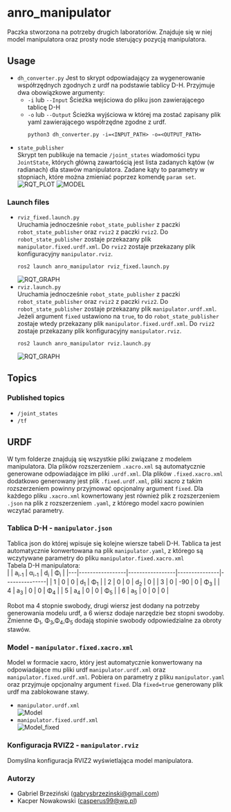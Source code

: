 # anro_manipulator
Paczka stworzona na potrzeby drugich laboratoriów. Znajduje się w niej model manipulatora oraz prosty node sterujący pozycją manipulatora.
## Usage
- `dh_converter.py`
  Jest to skrypt odpowiadający za wygenerowanie współrzędnych zgodnych z urdf na podstawie tablicy D-H. Przyjmuje dwa obowiązkowe argumenty:
  - `-i` lub `--Input`
    Ścieżka wejściowa do pliku json zawierającego tablicę D-H
  - `-o` lub `--Output`
    Ścieżka wyjściowa w której ma zostać zapisany plik yaml zawierającego współrzędne zgodne z urdf.
    ```
    python3 dh_converter.py -i=<INPUT_PATH> -o=<OUTPUT_PATH>
    ```
- `state_publisher`  
  Skrypt ten publikuje na temacie `/joint_states` wiadomości typu `JointState`, których główną zawartością jest lista zadanych kątów (w radianach) dla stawów manipulatora. Zadane kąty to     parametry w stopniach, które można zmieniać poprzez komendę `param set`.
  ![RQT_PLOT](https://github.com/pw-eiti-anro-21l/brzezinski_nowakowski/blob/Kacper3/anro_manipulator/docs/state_publicher_plot.png?raw=true)
  ![MODEL](https://github.com/pw-eiti-anro-21l/brzezinski_nowakowski/blob/Kacper3/anro_manipulator/docs/origin_test.png?raw=true)
### Launch files
- `rviz_fixed.launch.py`  
  Uruchamia jednocześnie `robot_state_publisher` z paczki `robot_state_publisher` oraz `rviz2` z paczki `rviz2`. Do `robot_state_publisher` zostaje przekazany plik `manipulator.fixed.urdf.xml`. Do `rviz2` zostaje przekazany plik konfiguracyjny `manipulator.rviz`.
  ```
  ros2 launch anro_manipulator rviz_fixed.launch.py
  ```
  ![RQT_GRAPH](https://media.githubusercontent.com/media/pw-eiti-anro-21l/brzezinski_nowakowski/main/anro_manipulator/docs/rviz_fixed_launch_rqt_graph.png)
- `rviz.launch.py`  
  Uruchamia jednocześnie `robot_state_publisher` z paczki `robot_state_publisher` oraz `rviz2` z paczki `rviz2`. Do `robot_state_publisher` zostaje przekazany plik `manipulator.urdf.xml`. Jeżeli argument `fixed` ustawiono na `true`, to do `robot_state_publisher` zostaje wtedy przekazany plik `manipulator.fixed.urdf.xml`. Do `rviz2` zostaje przekazany plik konfiguracyjny `manipulator.rviz`.
  ```
  ros2 launch anro_manipulator rviz.launch.py
  ```
  ![RQT_GRAPH](https://media.githubusercontent.com/media/pw-eiti-anro-21l/brzezinski_nowakowski/main/anro_manipulator/docs/rviz_launch_rqt_graph.png)
## Topics
### Published topics
- `/joint_states`
- `/tf`

## URDF
W tym folderze znajdują się wszystkie pliki związane z modelem manipulatora. Dla plików rozszerzeniem `.xacro.xml` są automatycznie generowane odpowiadające im pliki `.urdf.xml`. Dla plików `.fixed.xacro.xml` dodatkowo generowany jest plik `.fixed.urdf.xml`, pliki xacro z takim rozszerzeniem powinny przyjmować opcjonalny argument `fixed`. Dla każdego pliku `.xacro.xml` kownertowany jest również plik z rozszerzeniem `.json` na plik z rozszerzeniem `.yaml`, z którego model xacro powinien wczytać parametry.
### Tablica D-H - `manipulator.json`
Tablica json do której wpisuje się kolejne wiersze tabeli D-H. Tablica ta jest automatycznie konwertowana na plik `manipulator.yaml`, z którego są wczytywane parametry do pliku `manipulator.fixed.xacro.xml`  
Tabela D-H manipulatora:  
|   | a<sub>i-1</sub> | α<sub>i-1</sub> | d<sub>i</sub> | Φ<sub>i</sub> |
|---|-----------------|-----------------|---------------|---------------|
| 1 | 0               | 0               | d<sub>1</sub> | Φ<sub>1</sub> |
| 2 | 0               | 0               | d<sub>2</sub> | 0             |
| 3 | 0               | -90             | 0             | Φ<sub>3</sub> |
| 4 | a<sub>3</sub>   | 0               | 0             | Φ<sub>4</sub> |
| 5 | a<sub>4</sub>   | 0               | 0             | Φ<sub>5</sub> |
| 6 | a<sub>5</sub>   | 0               | 0             | 0             |

Robot ma 4 stopnie swobody, drugi wiersz jest dodany na potrzeby generowania modelu urdf, a 6 wiersz dodaje narzędzie bez stopni swodoby. Zmienne Φ<sub>1</sub>, Φ<sub>3</sub>,Φ<sub>4</sub>,Φ<sub>5</sub> dodają stopinie swobody odpowiedzialne za obroty stawów. 
### Model - `manipulator.fixed.xacro.xml`
Model w formacie xacro, który jest automatycznie konwertowany na odpowiadające mu pliki urdf `manipulator.urdf.xml` oraz `manipulator.fixed.urdf.xml`. Pobiera on parametry z pliku `manipulator.yaml` oraz przyjmuje opcjonalny argument `fixed`. Dla `fixed=true` generowany plik urdf ma zablokowane stawy.
- `manipulator.urdf.xml`  
  ![Model](https://media.githubusercontent.com/media/pw-eiti-anro-21l/brzezinski_nowakowski/main/anro_manipulator/docs/Model.png)
- `manipulator.fixed.urdf.xml`  
  ![Model_fixed](https://media.githubusercontent.com/media/pw-eiti-anro-21l/brzezinski_nowakowski/main/anro_manipulator/docs/Model_fixed.png)
### Konfiguracja RVIZ2 - `manipulator.rviz`
Domyślna konfiguracja RVIZ2 wyświetlająca model manipulatora.

### Autorzy
- Gabriel Brzeziński (gabrysbrzezinski@gmail.com)  
- Kacper Nowakowski (casperus99@wp.pl) 

